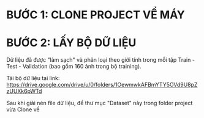 # BƯỚC 1: CLONE PROJECT VỀ MÁY

# BƯỚC 2: LẤY BỘ DỮ LIỆU

   Dữ liệu đã được "làm sạch" và phân loại theo giới tính trong mỗi tập Train - Test - Validation (bao gồm 160 ảnh trong bộ training).

   Tải bộ dữ liệu tại link: https://drive.google.com/drive/u/0/folders/1OewmwkAFBmYTY5OVd9U8pZzUUXk6pWTd

   Sau khi giải nén file dữ liệu, để thư mục "Dataset" này trong folder project vừa Clone về
